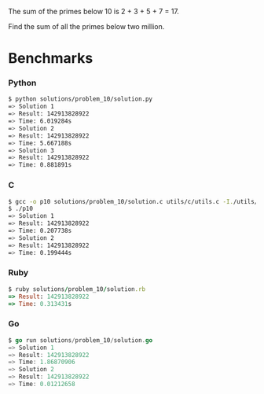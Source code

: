The sum of the primes below 10 is 2 + 3 + 5 + 7 = 17.

Find the sum of all the primes below two million.


# Benchmarks

### Python
```bash
$ python solutions/problem_10/solution.py
=> Solution 1
=> Result: 142913828922
=> Time: 6.019284s
=> Solution 2
=> Result: 142913828922
=> Time: 5.667188s
=> Solution 3
=> Result: 142913828922
=> Time: 0.881891s
```

### C
```bash
$ gcc -o p10 solutions/problem_10/solution.c utils/c/utils.c -I./utils/c
$ ./p10
=> Solution 1
=> Result: 142913828922
=> Time: 0.207738s
=> Solution 2
=> Result: 142913828922
=> Time: 0.199444s
```

### Ruby
```ruby
$ ruby solutions/problem_10/solution.rb
=> Result: 142913828922
=> Time: 0.313431s
```

### Go
```go
$ go run solutions/problem_10/solution.go
=> Solution 1
=> Result: 142913828922
=> Time: 1.86870906
=> Solution 2
=> Result: 142913828922
=> Time: 0.01212658
```